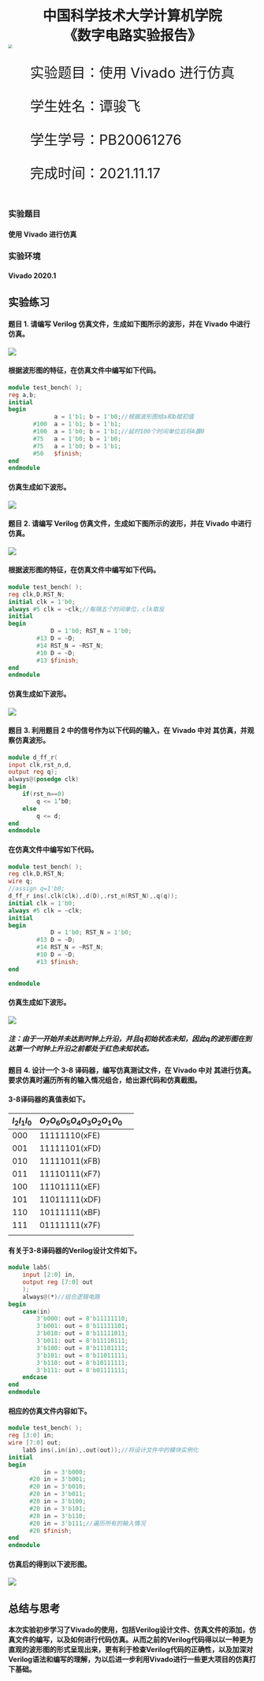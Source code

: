 <div style="text-align:center;font-size:2em;font-weight:bold">中国科学技术大学计算机学院</div>




<div style="text-align:center;font-size:2em;font-weight:bold">《数字电路实验报告》</div>









<img src="logo.png" style="zoom: 50%;" />





<div style="display: flex;flex-direction: column;align-items: center;font-size:2em">
<div>
<p>实验题目：使用 Vivado 进行仿真</p>
<p>学生姓名：谭骏飞</p>
<p>学生学号：PB20061276</p>
<p>完成时间：2021.11.17</p>
</div>
</div>
<div style="page-break-after:always"></div>

### **实验题目**

#### 使用 Vivado 进行仿真

### **实验环境**

#### Vivado 2020.1

## 实验练习

#### **题目 1. 请编写 Verilog 仿真文件，生成如下图所示的波形，并在 Vivado 中进行仿真。**

![](img/1.png)

#### 根据波形图的特征，在仿真文件中编写如下代码。

```verilog
module test_bench( );
reg a,b;
initial
begin
             a = 1'b1; b = 1'b0;//根据波形图给a和b赋初值
       #100  a = 1'b1; b = 1'b1;
       #100  a = 1'b0; b = 1'b1;//延时100个时间单位后将A置0
       #75   a = 1'b0; b = 1'b0;
       #75   a = 1'b0; b = 1'b1;
       #50   $finish; 
end
endmodule
```

#### 仿真生成如下波形。

![](img/3.png)

#### **题目 2. 请编写 Verilog 仿真文件，生成如下图所示的波形，并在 Vivado 中进行仿真。**

![](img/2.png)



#### 根据波形图的特征，在仿真文件中编写如下代码。

```verilog
module test_bench( );
reg clk,D,RST_N;
initial clk = 1'b0; 
always #5 clk = ~clk;//每隔五个时间单位，clk取反
initial
begin
            D = 1'b0; RST_N = 1'b0;
        #13 D = ~D;
        #14 RST_N = ~RST_N;
        #10 D = ~D;
        #13 $finish;
end
endmodule

```

#### 仿真生成如下波形。

![](img/image-20211121112118365.png)



#### **题目 3. 利用题目 2 中的信号作为以下代码的输入，在 Vivado 中对 其仿真，并观察仿真波形。**

```verilog
module d_ff_r(
input clk,rst_n,d,
output reg q);
always@(posedge clk)
begin
    if(rst_n==0)
    	q <= 1’b0;
    else
    	q <= d;
end
endmodule
```

#### 在仿真文件中编写如下代码。

```verilog
module test_bench( );
reg clk,D,RST_N;
wire q;
//assign q=1'b0;
d_ff_r ins(.clk(clk),.d(D),.rst_n(RST_N),.q(q));
initial clk = 1'b0;
always #5 clk = ~clk;
initial
begin
            D = 1'b0; RST_N = 1'b0;
        #13 D = ~D;
        #14 RST_N = ~RST_N;
        #10 D = ~D;
        #13 $finish;
end

endmodule
```

#### 仿真生成如下波形。

![](img/image-20211121112507439.png)

##### 注：由于一开始并未达到时钟上升沿，并且q初始状态未知，因此q的波形图在到达第一个时钟上升沿之前都处于红色未知状态。

#### **题目 4. 设计一个 3-8 译码器，编写仿真测试文件，在 Vivado 中对 其进行仿真。要求仿真时遍历所有的输入情况组合，给出源代码和仿真截图。**

#### 3-8译码器的真值表如下。

| $I_2I_1I_0$ | $O_7O_6O_5O_4O_3O_2O_1O_0$ |      |
| ----------- | -------------------------- | ---- |
| 000         | 11111110(xFE)              |      |
| 001         | 11111101(xFD)              |      |
| 010         | 11111011(xFB)              |      |
| 011         | 11110111(xF7)              |      |
| 100         | 11101111(xEF)              |      |
| 101         | 11011111(xDF)              |      |
| 110         | 10111111(xBF)              |      |
| 111         | 01111111(x7F)              |      |
|             |                            |      |

#### 有关于3-8译码器的Verilog设计文件如下。

```verilog
module lab5(
    input [2:0] in,
    output reg [7:0] out
    );
    always@(*)//组合逻辑电路
begin  
    case(in)
        3'b000: out = 8'b11111110;
        3'b001: out = 8'b11111101;
        3'b010: out = 8'b11111011;
        3'b011: out = 8'b11110111;
        3'b100: out = 8'b11101111;
        3'b101: out = 8'b11011111;
        3'b110: out = 8'b10111111;
        3'b111: out = 8'b01111111;
    endcase
end
endmodule
```

#### 相应的仿真文件内容如下。

```verilog
module test_bench( );
reg [3:0] in;
wire [7:0] out;
    lab5 ins(.in(in),.out(out));//将设计文件中的模块实例化
initial
begin
          in = 3'b000;
      #20 in = 3'b001;
      #20 in = 3'b010;
      #20 in = 3'b011;
      #20 in = 3'b100;
      #20 in = 3'b101;
      #20 in = 3'b110;
      #20 in = 3'b111;//遍历所有的输入情况
      #20 $finish;
end
endmodule
```



#### 仿真后的得到以下波形图。

![](img/image-20211121112934334.png)



## 总结与思考

#### 本次实验初步学习了Vivado的使用，包括Verilog设计文件、仿真文件的添加，仿真文件的编写，以及如何进行代码仿真。从而之前的Verilog代码得以以一种更为直观的波形图的形式呈现出来，更有利于检查Verilog代码的正确性，以及加深对Verilog语法和编写的理解，为以后进一步利用Vivado进行一些更大项目的仿真打下基础。
